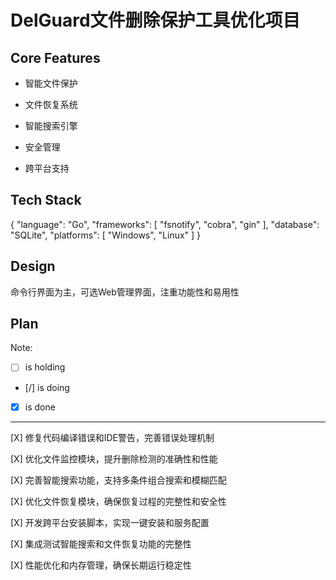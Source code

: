 # DelGuard文件删除保护工具优化项目

## Core Features

- 智能文件保护

- 文件恢复系统

- 智能搜索引擎

- 安全管理

- 跨平台支持

## Tech Stack

{
  "language": "Go",
  "frameworks": [
    "fsnotify",
    "cobra",
    "gin"
  ],
  "database": "SQLite",
  "platforms": [
    "Windows",
    "Linux"
  ]
}

## Design

命令行界面为主，可选Web管理界面，注重功能性和易用性

## Plan

Note: 

- [ ] is holding
- [/] is doing
- [X] is done

---

[X] 修复代码编译错误和IDE警告，完善错误处理机制

[X] 优化文件监控模块，提升删除检测的准确性和性能

[X] 完善智能搜索功能，支持多条件组合搜索和模糊匹配

[X] 优化文件恢复模块，确保恢复过程的完整性和安全性

[X] 开发跨平台安装脚本，实现一键安装和服务配置

[X] 集成测试智能搜索和文件恢复功能的完整性

[X] 性能优化和内存管理，确保长期运行稳定性
